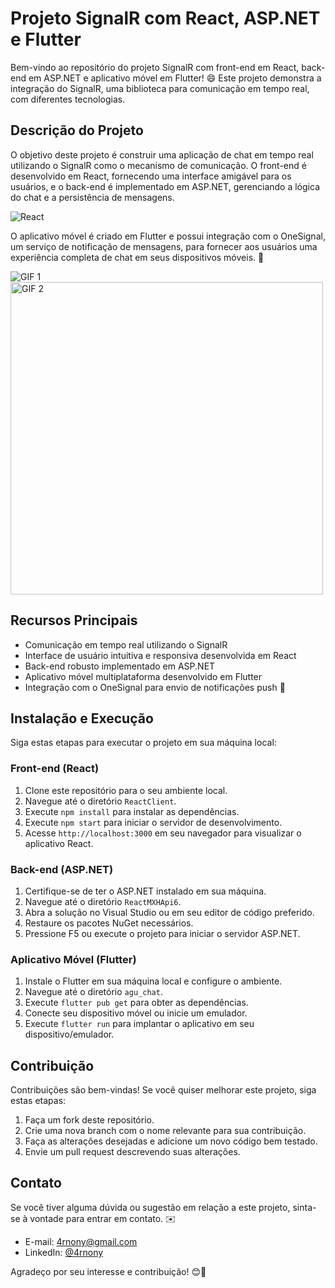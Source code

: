 # Projeto SignalR com React, ASP.NET e Flutter

Bem-vindo ao repositório do projeto SignalR com front-end em React, back-end em ASP.NET e aplicativo móvel em Flutter! 😄 Este projeto demonstra a integração do SignalR, uma biblioteca para comunicação em tempo real, com diferentes tecnologias.

## Descrição do Projeto

O objetivo deste projeto é construir uma aplicação de chat em tempo real utilizando o SignalR como o mecanismo de comunicação. O front-end é desenvolvido em React, fornecendo uma interface amigável para os usuários, e o back-end é implementado em ASP.NET, gerenciando a lógica do chat e a persistência de mensagens.

![React](https://media.giphy.com/media/v1.Y2lkPTc5MGI3NjExNGVzZGo3OWRtd3prdXE4bmNtcHEycXo1cHNkZWJlMzFod3JpbGg0NSZlcD12MV9pbnRlcm5hbF9naWZfYnlfaWQmY3Q9Zw/PtAsjoaJ1sDD31xLnt/giphy.gif)


O aplicativo móvel é criado em Flutter e possui integração com o OneSignal, um serviço de notificação de mensagens, para fornecer aos usuários uma experiência completa de chat em seus dispositivos móveis. 📱



<div>
  <img src="https://media.giphy.com/media/v1.Y2lkPTc5MGI3NjExMjJ6cDhvZm1wM2xzNDk0dmZneHF5cTZscnIzamhyeXR0eDc5aHRtbCZlcD12MV9pbnRlcm5hbF9naWZfYnlfaWQmY3Q9Zw/NKoh7mF2at1BvDnaVo/giphy.gif" alt="GIF 1" />
  <img src="https://i.imgur.com/Em9KMtb.gif" alt="GIF 2" width="500" />
</div>


## Recursos Principais

- Comunicação em tempo real utilizando o SignalR
- Interface de usuário intuitiva e responsiva desenvolvida em React
- Back-end robusto implementado em ASP.NET
- Aplicativo móvel multiplataforma desenvolvido em Flutter
- Integração com o OneSignal para envio de notificações push 🚀

## Instalação e Execução

Siga estas etapas para executar o projeto em sua máquina local:

### Front-end (React)

1. Clone este repositório para o seu ambiente local.
2. Navegue até o diretório `ReactClient`.
3. Execute `npm install` para instalar as dependências.
4. Execute `npm start` para iniciar o servidor de desenvolvimento.
5. Acesse `http://localhost:3000` em seu navegador para visualizar o aplicativo React.

### Back-end (ASP.NET)

1. Certifique-se de ter o ASP.NET instalado em sua máquina.
2. Navegue até o diretório `ReactMXHApi6`.
3. Abra a solução no Visual Studio ou em seu editor de código preferido.
4. Restaure os pacotes NuGet necessários.
5. Pressione F5 ou execute o projeto para iniciar o servidor ASP.NET.

### Aplicativo Móvel (Flutter)

1. Instale o Flutter em sua máquina local e configure o ambiente.
2. Navegue até o diretório `agu_chat`.
3. Execute `flutter pub get` para obter as dependências.
4. Conecte seu dispositivo móvel ou inicie um emulador.
5. Execute `flutter run` para implantar o aplicativo em seu dispositivo/emulador.

## Contribuição

Contribuições são bem-vindas! Se você quiser melhorar este projeto, siga estas etapas:

1. Faça um fork deste repositório.
2. Crie uma nova branch com o nome relevante para sua contribuição.
3. Faça as alterações desejadas e adicione um novo código bem testado.
4. Envie um pull request descrevendo suas alterações.

## Contato

Se você tiver alguma dúvida ou sugestão em relação a este projeto, sinta-se à vontade para entrar em contato. ✉️

- E-mail: 4rnony@gmail.com
- LinkedIn: [@4rnony](https://www.linkedin.com/in/4rnony)

Agradeço por seu interesse e contribuição! 😊🎉
